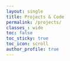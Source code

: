 ```yaml
---
layout: single
title: Projects & Code
permalink: /projects/
classes_: wide
toc: false
toc_sticky: true
toc_icon: scroll
author_profile: true
---
```



